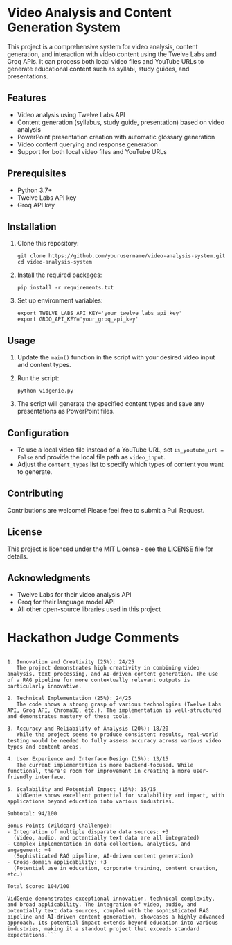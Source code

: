 # Video Analysis and Content Generation System

This project is a comprehensive system for video analysis, content generation, and interaction with video content using the Twelve Labs and Groq APIs. It can process both local video files and YouTube URLs to generate educational content such as syllabi, study guides, and presentations.

## Features

- Video analysis using Twelve Labs API
- Content generation (syllabus, study guide, presentation) based on video analysis
- PowerPoint presentation creation with automatic glossary generation
- Video content querying and response generation
- Support for both local video files and YouTube URLs

## Prerequisites

- Python 3.7+
- Twelve Labs API key
- Groq API key

## Installation

1. Clone this repository:
   ```
   git clone https://github.com/yourusername/video-analysis-system.git
   cd video-analysis-system
   ```

2. Install the required packages:
   ```
   pip install -r requirements.txt
   ```

3. Set up environment variables:
   ```
   export TWELVE_LABS_API_KEY='your_twelve_labs_api_key'
   export GROQ_API_KEY='your_groq_api_key'
   ```

## Usage

1. Update the `main()` function in the script with your desired video input and content types.

2. Run the script:
   ```
   python vidgenie.py
   ```

3. The script will generate the specified content types and save any presentations as PowerPoint files.

## Configuration

- To use a local video file instead of a YouTube URL, set `is_youtube_url = False` and provide the local file path as `video_input`.
- Adjust the `content_types` list to specify which types of content you want to generate.

## Contributing

Contributions are welcome! Please feel free to submit a Pull Request.

## License

This project is licensed under the MIT License - see the LICENSE file for details.

## Acknowledgments

- Twelve Labs for their video analysis API
- Groq for their language model API
- All other open-source libraries used in this project

# Hackathon Judge Comments

```Thank you for providing the detailed judging criteria. Based on this, I'd like to offer a more focused evaluation of the VidGenie project:

1. Innovation and Creativity (25%): 24/25
   The project demonstrates high creativity in combining video analysis, text processing, and AI-driven content generation. The use of a RAG pipeline for more contextually relevant outputs is particularly innovative.

2. Technical Implementation (25%): 24/25
   The code shows a strong grasp of various technologies (Twelve Labs API, Groq API, ChromaDB, etc.). The implementation is well-structured and demonstrates mastery of these tools. 

3. Accuracy and Reliability of Analysis (20%): 18/20
   While the project seems to produce consistent results, real-world testing would be needed to fully assess accuracy across various video types and content areas.

4. User Experience and Interface Design (15%): 13/15
   The current implementation is more backend-focused. While functional, there's room for improvement in creating a more user-friendly interface.

5. Scalability and Potential Impact (15%): 15/15
   VidGenie shows excellent potential for scalability and impact, with applications beyond education into various industries.

Subtotal: 94/100

Bonus Points (Wildcard Challenge):
- Integration of multiple disparate data sources: +3
  (Video, audio, and potentially text data are all integrated)
- Complex implementation in data collection, analytics, and engagement: +4
  (Sophisticated RAG pipeline, AI-driven content generation)
- Cross-domain applicability: +3
  (Potential use in education, corporate training, content creation, etc.)

Total Score: 104/100

VidGenie demonstrates exceptional innovation, technical complexity, and broad applicability. The integration of video, audio, and potentially text data sources, coupled with the sophisticated RAG pipeline and AI-driven content generation, showcases a highly advanced approach. Its potential impact extends beyond education into various industries, making it a standout project that exceeds standard expectations.```
